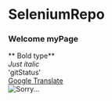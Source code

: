 # SeleniumRepo
### Welcome myPage <br/>
** Bold type**<br/>
*Just italic*<br/>
'gitStatus'<br/>
[Google Translate](https://translate.google.com)<br/>
![Sorry...](https://i.pinimg.com/originals/43/6a/68/436a68cf628dd9ee901d06ac9685aada.png)
